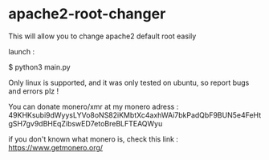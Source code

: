 # apache2-root-changer
This will allow you to change apache2 default root easily


launch : 

$ python3 main.py

Only linux is supported, and it was only tested on ubuntu, so report bugs and errors plz !

You can donate monero/xmr at my monero adress : 49KHKsubi9dWyysLYVo8oNS82iKMbtXc4axhWAi7bkPadQbF9BUN5e4FeHtgSH7gv9dBHEqZibswED7etoBreBLFTEAQWyu

if you don't known what monero is, check this link : https://www.getmonero.org/
